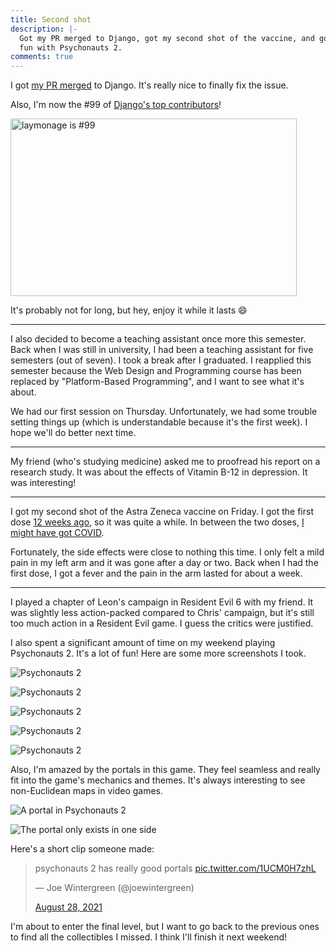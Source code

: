 ```yaml
---
title: Second shot
description: |-
  Got my PR merged to Django, got my second shot of the vaccine, and got some
  fun with Psychonauts 2.
comments: true
---
```


I got [my PR merged][pr] to Django. It's really nice to finally fix the issue.

Also, I'm now the #99 of [Django's top contributors][contributors]!

<div style={{ display: "flex", justifyContent: "center", marginTop: "1rem" }}>
  <Link href="https://github.com/django/django/graphs/contributors">
    <Image
      src="/img/uploads/99c.png"
      width="458"
      height="284"
      alt="laymonage is #99"
    />
  </Link>
</div>

It's probably not for long, but hey, enjoy it while it lasts 😄

---

I also decided to become a teaching assistant once more this semester. Back
when I was still in university, I had been a teaching assistant for five
semesters (out of seven). I took a break after I graduated. I reapplied this
semester because the Web Design and Programming course has been replaced by
"Platform-Based Programming", and I want to see what it's about.

We had our first session on Thursday. Unfortunately, we had some trouble
setting things up (which is understandable because it's the first week). I hope
we'll do better next time.

---

My friend (who's studying medicine) asked me to proofread his report on a
research study. It was about the effects of Vitamin B-12 in depression. It was
interesting!

---

I got my second shot of the Astra Zeneca vaccine on Friday. I got the first
dose [12 weeks ago][21w24], so it was quite a while. In between the two doses,
[I might have got COVID][21w26].

Fortunately, the side effects were close to nothing this time. I only felt a
mild pain in my left arm and it was gone after a day or two. Back when I had
the first dose, I got a fever and the pain in the arm lasted for about a week.

---

I played a chapter of Leon's campaign in Resident Evil 6 with my friend. It was
slightly less action-packed compared to Chris' campaign, but it's still too
much action in a Resident Evil game. I guess the critics were justified.

I also spent a significant amount of time on my weekend playing Psychonauts 2.
It's a lot of fun! Here are some more screenshots I took.

![Psychonauts 2](/img/uploads/psychonauts2d.jpg)

![Psychonauts 2](/img/uploads/psychonauts2e.jpg)

![Psychonauts 2](/img/uploads/psychonauts2f.jpg)

![Psychonauts 2](/img/uploads/psychonauts2g.jpg)

![Psychonauts 2](/img/uploads/psychonauts2h.jpg)

Also, I'm amazed by the portals in this game. They feel seamless and really fit
into the game's mechanics and themes. It's always interesting to see
non-Euclidean maps in video games.

![A portal in Psychonauts 2](/img/uploads/psychonauts2i.jpg)

![The portal only exists in one side](/img/uploads/psychonauts2j.jpg)

Here's a short clip someone made:

<blockquote class="twitter-tweet">
  <p lang="en" dir="ltr">
    psychonauts 2 has really good portals
    <a href="https://t.co/1UCM0H7zhL">pic.twitter.com/1UCM0H7zhL</a>
  </p>
  <p>&mdash; Joe Wintergreen (@joewintergreen)</p>
  <a href="https://twitter.com/joewintergreen/status/1431529106537992194">
    August 28, 2021
  </a>
</blockquote>

<script async src="https://platform.twitter.com/widgets.js" charset="utf-8"></script>

I'm about to enter the final level, but I want to go back to the previous ones
to find all the collectibles I missed. I think I'll finish it next weekend!

[pr]: https://github.com/django/django/pull/13827
[contributors]: https://github.com/django/django/graphs/contributors
[21w24]: /logs/21w24
[21w26]: /logs/21w26
